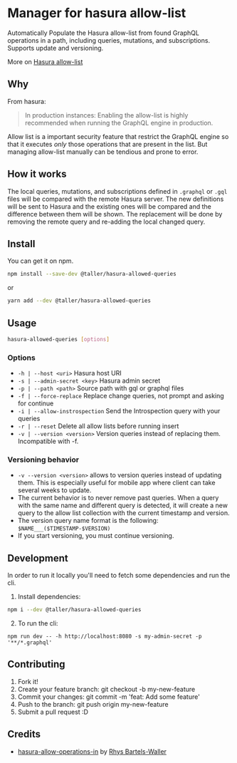 # Manager for hasura allow-list

Automatically Populate the Hasura allow-list from found GraphQL operations in a path, including queries, mutations, and subscriptions.
Supports update and versioning.

More on [Hasura allow-list](https://hasura.io/docs/latest/graphql/core/deployment/allow-list.html)

## Why

From hasura:
> In production instances: Enabling the allow-list is highly recommended when running the GraphQL engine in production.

Allow list is a important security feature that restrict the GraphQL engine so that it executes *only* those operations that are present in the list. But managing allow-list manually can be tendious and prone to error.

## How it works

The local queries, mutations, and subscriptions defined in `.graphql` or `.gql` files will be compared with the remote Hasura server. The new definitions will be sent to Hasura and the existing ones will be compared and the difference between them will be shown. The replacement will be done by removing the remote query and re-adding the local changed query.

## Install

You can get it on npm.

```bash
npm install --save-dev @taller/hasura-allowed-queries
```

or

```bash
yarn add --dev @taller/hasura-allowed-queries
```

## Usage

```bash
hasura-allowed-queries [options]
```

### Options

- `-h | --host <uri>` Hasura host URI
- `-s | --admin-secret <key>` Hasura admin secret
- `-p | --path <path>` Source path with gql or graphql files
- `-f | --force-replace` Replace change queries, not prompt and asking for continue
- `-i | --allow-instrospection` Send the Introspection query with your queries
- `-r | --reset` Delete all allow lists before running insert
- `-v | --version <version>` Version queries instead of replacing them. Incompatible with -f.

### Versioning behavior

- `-v --version <version>` allows to version queries instead of updating them. This is especially useful for mobile app where client can take several weeks to update.
- The current behavior is to never remove past queries. When a query with the same name and different query is detected, it will create a new query to the allow list collection with the current timestamp and version.
- The version query name format is the following: `$NAME___($TIMESTAMP-$VERSION)`
- If you start versioning, you must continue versioning.


## Development

In order to run it locally you'll need to fetch some dependencies and run the cli.

1. Install dependencies:

```bash
npm i --dev @taller/hasura-allowed-queries
```

2. To run the cli:

```
npm run dev -- -h http://localhost:8080 -s my-admin-secret -p '**/*.graphql'
```

## Contributing

1. Fork it!
2. Create your feature branch: git checkout -b my-new-feature
3. Commit your changes: git commit -m 'feat: Add some feature'
4. Push to the branch: git push origin my-new-feature
5. Submit a pull request :D

## Credits

- [hasura-allow-operations-in](https://github.com/rhyslbw/hasura-allow-operations-in) by [Rhys Bartels-Waller](https://github.com/rhyslbw)
